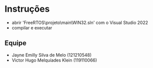# Instruções
- abrir 'FreeRTOS\projeto\main\WIN32.sln' com o Visual Studio 2022  <br />
- compilar e executar

## Equipe

- Jayne Emilly Silva de Melo (121210548)
- Victor Hugo Melquíades Klein (119110066)

